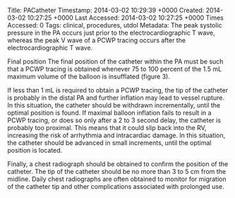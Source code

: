 Title: PACatheter
Timestamp: 2014-03-02 10:29:39 +0000
Created: 2014-03-02 10:27:25 +0000
Last Accessed: 2014-03-02 10:27:25 +0000
Times Accessed: 0
Tags: clinical, procedures, utdol
Metadata: 
The peak systolic pressure in the PA occurs just prior to the electrocardiographic T wave, whereas the peak V wave of a PCWP tracing occurs after the electrocardiographic T wave.

Final position
The final position of the catheter within the PA must be such that a PCWP tracing is obtained whenever 75 to 100 percent of the 1.5 mL maximum volume of the balloon is insufflated (figure 3).

If less than 1 mL is required to obtain a PCWP tracing, the tip of the catheter is probably in the distal PA and further inflation may lead to vessel rupture. In this situation, the catheter should be withdrawn incrementally, until the optimal position is found.
If maximal balloon inflation fails to result in a PCWP tracing, or does so only after a 2 to 3 second delay, the catheter is probably too proximal. This means that it could slip back into the RV, increasing the risk of arrhythmia and intracardiac damage. In this situation, the catheter should be advanced in small increments, until the optimal position is located.


Finally, a chest radiograph should be obtained to confirm the position of the catheter. The tip of the catheter should be no more than 3 to 5 cm from the midline. Daily chest radiographs are often obtained to monitor for migration of the catheter tip and other complications associated with prolonged use. 


